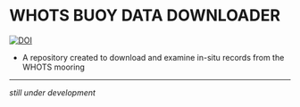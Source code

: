 # WHOTS BUOY DATA DOWNLOADER

[![DOI](https://zenodo.org/badge/DOI/10.5281/zenodo.6479135.svg)](https://doi.org/10.5281/zenodo.6479135)


* A repository created to download and examine in-situ records from the 
WHOTS mooring

------------------------------------------------------

*still under development*
